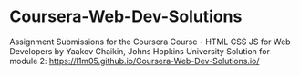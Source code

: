 # Coursera-Web-Dev-Solutions
Assignment Submissions for the Coursera Course - HTML CSS JS for Web Developers by Yaakov Chaikin, Johns Hopkins University
Solution for module 2:
https://l1m05.github.io/Coursera-Web-Dev-Solutions.io/
